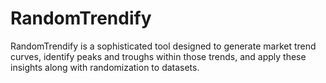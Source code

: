 # RandomTrendify
RandomTrendify is a sophisticated tool designed to generate market trend curves, identify peaks and troughs within those trends, and apply these insights along with randomization to datasets.
